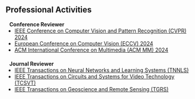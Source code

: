## Professional Activities

<h4 style="margin:0 10px 0;">Conference Reviewer</h4>

<ul style="margin:0 0 20px;">
  <li><a href="https://cvpr.thecvf.com/Conferences/2024"><autocolor>IEEE Conference on Computer Vision and Pattern Recognition (CVPR) 2024</autocolor></a></li>
  <li><a href="https://eccv2024.ecva.net"><autocolor>European Conference on Computer Vision (ECCV) 2024</autocolor></a></li>
  <li><a href="https://2024.acmmm.org/"><autocolor>ACM International Conference on Multimedia (ACM MM) 2024</autocolor></a></li>
</ul>
 
<h4 style="margin:0 10px 0;">Journal Reviewer</h4>

<ul style="margin:0 0 20px;">
  <li><a href="https://cis.ieee.org/publications/t-neural-networks-and-learning-systems"><autocolor>IEEE Transactions on Neural Networks and Learning Systems (TNNLS)</autocolor></a></li>
  <li><a href="https://ieee-cas.org/publication/tcsvt"><autocolor>IEEE Transactions on Circuits and Systems for Video Technology (TCSVT)</autocolor></a></li>
  <li><a href="https://www.grss-ieee.org/publications/transactions-on-geoscience-remote-sensing"><autocolor>IEEE Transactions on Geoscience and Remote Sensing (TGRS)</autocolor></a></li>  
</ul>
